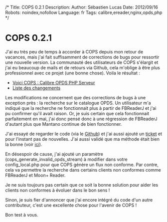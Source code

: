 /*
Title: COPS 0.2.1
Description: 
Author: Sébastien Lucas
Date: 2012/09/16
Robots: noindex,nofollow
Language: fr
Tags: calibre,ereader,nginx,opds,php
*/
# COPS 0.2.1

J'ai eu très peu de temps à accorder à COPS depuis mon retour de vacances, mais j'ai fait suffisamment de corrections de bugs pour ressortir une nouvelle version. La communauté des utilisateurs de COPS s'élargit et j'ai eu beaucoup de mails et de retours via Github, cela m'oblige à être plus professionnel avec ce projet (une bonne chose). Voila le résultat :
*	[Voici COPS : Calibre OPDS PHP Serveur](/fr/oss/calibre-opds-php-server)
*	[Liste des changements](/fr/oss/calibre-opds-php-server-changelog)

Les modifications ne concernent que des corrections de bugs à une exception près : la recherche sur le catalogue OPDS. Un utilisateur m'a indiqué que la recherche ne fonctionnait plus à partir de FBReaderJ et j'ai pu confirmer qu'il avait raison. Or, je suis certain que cela fonctionnait parfaitement en mai, j'ai donc pensé donc à une régression de FBReaderJ d'autant plus que Mantano continue de bien fonctionner. 

J'ai essayé de regarder le code (via le [Github](https://github.com/geometer/FBReaderJ)) et j'ai aussi ajouté un [ticket](https://github.com/geometer/FBReaderJ/issues/70) et pour l'instant pas de nouvelles. J'ai aussi validé que ma méthode était bien la bonne (voir [ici](https://groups.google.com/forum/?fromgroups=#!topic/openpub/8Gnd5UgDCUE)).

En désespoir de cause, j'ai ajouté un paramètre (cops_generate_invalid_opds_stream) à modifier dans votre config_local.php pour que COPS génère un flux non conforme. Par contre, cela va permettre la recherche dans certains clients non conformes comme FBReaderJ et Moon+ Reader. 

Je ne suis toujours pas certain que ce soit la bonne solution pour aider les clients non conformes à évoluer dans le bon sens !

Sinon, je suis fier d'annoncer que j'ai encore intégré du code d'un autre contributeur, c'est une excellente chose pour l'avenir de COPS !

Bon test à vous.

